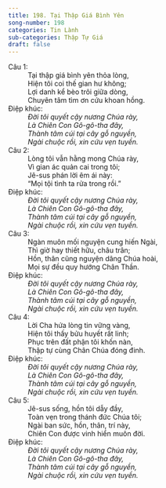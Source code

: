```yaml
---
title: 198. Tại Thập Giá Bình Yên
song-number: 198
categories: Tin Lành
sub-categories: Thập Tự Giá
draft: false
---
```

<dl><dt>Câu 1:</dt><dd data-verse="1">Tại thập giá bình yên thỏa lòng, <br/>Hiện tôi coi thế gian hư không; <br/>Lợi danh kể bèo trôi giữa dòng, <br/>Chuyên tâm tìm ơn cứu khoan hồng. </dd><dt>Điệp khúc:</dt><dd data-chorus="1"><em>Đời tôi quyết cậy nương Chúa rày, <br/>Là Chiên Con Gô-gô-tha đây, <br/>Thành tâm cúi tại cây gỗ nguyền, <br/>Ngài chuộc rồi, xin cứu vẹn tuyền. </em></dd><dt>Câu 2:</dt><dd data-verse="2">Lòng tôi vẫn hằng mong Chúa rày, <br/>Vì gian ác quản cai trong tôi; <br/>Jê-sus phán lời êm ái này: <br/>“Mọi tội tình ta rửa trong rồi.” </dd><dt>Điệp khúc:</dt><dd data-chorus="1"><em>Đời tôi quyết cậy nương Chúa rày, <br/>Là Chiên Con Gô-gô-tha đây, <br/>Thành tâm cúi tại cây gỗ nguyền, <br/>Ngài chuộc rồi, xin cứu vẹn tuyền. </em></dd><dt>Câu 3:</dt><dd data-verse="3">Ngàn muôn mối nguyện cung hiến Ngài, <br/>Thì giờ hay thiết hữu, châu trân; <br/>Hồn, thân cũng nguyện dâng Chúa hoài, <br/>Mọi sự đều quy hướng Chân Thần. </dd><dt>Điệp khúc:</dt><dd data-chorus="1"><em>Đời tôi quyết cậy nương Chúa rày, <br/>Là Chiên Con Gô-gô-tha đây, <br/>Thành tâm cúi tại cây gỗ nguyền, <br/>Ngài chuộc rồi, xin cứu vẹn tuyền. </em></dd><dt>Câu 4:</dt><dd data-verse="4">Lời Cha hứa lòng tin vững vàng, <br/>Hiện tôi thấy bửu huyết rất linh; <br/>Phục trên đất phận tôi khốn nàn, <br/>Thập tự cùng Chân Chúa đóng đinh. </dd><dt>Điệp khúc:</dt><dd data-chorus="1"><em>Đời tôi quyết cậy nương Chúa rày, <br/>Là Chiên Con Gô-gô-tha đây, <br/>Thành tâm cúi tại cây gỗ nguyền, <br/>Ngài chuộc rồi, xin cứu vẹn tuyền. </em></dd><dt>Câu 5:</dt><dd data-verse="5">Jê-sus sống, hồn tôi dẫy đầy, <br/>Toàn vẹn trong thánh đức Chúa tôi; <br/>Ngài ban sức, hồn, thân, trí này, <br/>Chiên Con được vinh hiển muôn đời. </dd><dt>Điệp khúc:</dt><dd data-chorus="1"><em>Đời tôi quyết cậy nương Chúa rày, <br/>Là Chiên Con Gô-gô-tha đây, <br/>Thành tâm cúi tại cây gỗ nguyền, <br/>Ngài chuộc rồi, xin cứu vẹn tuyền. </em></dd></dl>